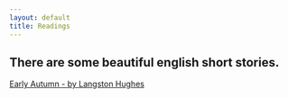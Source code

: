 ```yaml
---
layout: default
title: Readings
---
```


## There are some beautiful english short stories.

[Early Autumn - by Langston Hughes](https://cheryli.github.io/Readings/Early_Autumn)
